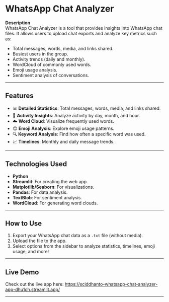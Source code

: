 # WhatsApp Chat Analyzer

**Description**  
WhatsApp Chat Analyzer is a tool that provides insights into WhatsApp chat files. It allows users to upload chat exports and analyze key metrics such as:

- Total messages, words, media, and links shared.
- Busiest users in the group.
- Activity trends (daily and monthly).
- WordCloud of commonly used words.
- Emoji usage analysis.
- Sentiment analysis of conversations.

---

## **Features**
- 📊 **Detailed Statistics**: Total messages, words, media, and links shared.
- 📅 **Activity Insights**: Analyze activity by day, month, and hour.
- ☁️ **Word Cloud**: Visualize frequently used words.
- 😊 **Emoji Analysis**: Explore emoji usage patterns.
- 🔍 **Keyword Analysis**: Find how often a specific word was used.
- 📈 **Timelines**: Monthly and daily message trends.

---

## **Technologies Used**
- **Python**
- **Streamlit**: For creating the web app.
- **Matplotlib/Seaborn**: For visualizations.
- **Pandas**: For data analysis.
- **TextBlob**: For sentiment analysis.
- **WordCloud**: For generating word clouds.

---

## **How to Use**
1. Export your WhatsApp chat data as a `.txt` file (without media).
2. Upload the file to the app.
3. Select options from the sidebar to analyze statistics, timelines, emoji usage, and more!

---

## **Live Demo**
Check out the live app here: https://sciddhanto-whatsapp-chat-analyzer-app-dhu1ch.streamlit.app/

---
